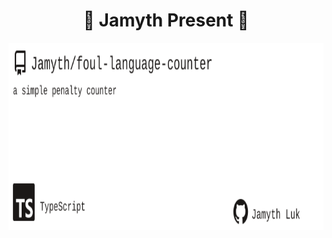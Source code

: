<!-- built at 8/26/2022, 11:16:39 PM -->
<h1 align="center">
🎉 Jamyth Present 🎉
</h1>
<p align="center">
    <a href="https://github.com/Jamyth/foul-language-counter">
        <img width="1000" height="300" src="./readme.svg" />
    </a>
</p>
